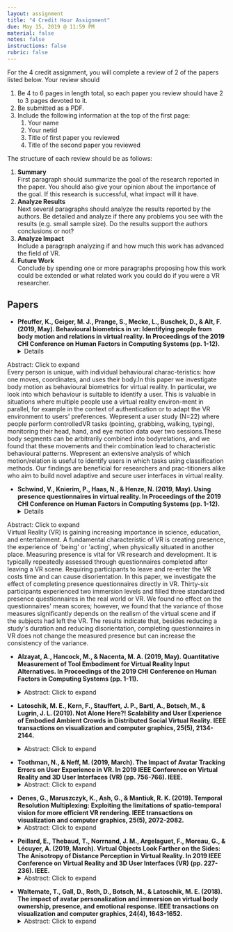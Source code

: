 ```yaml
---
layout: assignment
title: "4 Credit Hour Assignment"
due: May 15, 2019 @ 11:59 PM
material: false
notes: false
instructions: false
rubric: false
---
```


For the 4 credit assignment, you will complete a review of 2 of the papers listed below. Your review should 

1. Be 4 to 6 pages in length total, so each paper you review should have 2 to 3 pages devoted to it.
2. Be submitted as a PDF.
3. Include the following information at the top of the first page:
    1. Your name
    2. Your netid
    3. Title of first paper you reviewed
    4. Title of the second paper you reviewed

The structure of each review should be as follows:

1. **Summary**<br/>
    First paragraph should summarize the goal of the research reported in the paper. You should also give your opinion about the importance of the goal. If this research is successful, what impact will it have.
2. **Analyze Results**<br/>
    Next several paragraphs should analyze the results reported by the authors. Be detailed and analyze if there any problems you see with the results (e.g. small sample size). Do the results support the authors conclusions or not?
3. **Analyze Impact**<br/>
    Include a paragraph analyzing if and how much this work has advanced the field of VR.
4. **Future Work**<br/>
    Conclude by spending one or more paragraphs proposing how this work could be extended or what related work you could do if you were a VR researcher.



## Papers

+ **Pfeuffer, K., Geiger, M. J., Prange, S., Mecke, L., Buschek, D., & Alt, F. (2019, May). Behavioural biometrics in vr: Identifying people from body motion and relations in virtual reality. In Proceedings of the 2019 CHI Conference on Human Factors in Computing Systems (pp. 1-12).**<details> 
<summary>Abstract: Click to expand</summary> 
Every person is unique, with individual behavioural charac-teristics: how one moves, coordinates, and uses their body.In this paper we investigate body motion as behavioural biometrics for virtual reality. In particular, we look into which behaviour is suitable to identify a user. This is valuable in situations where multiple people use a virtual reality environ-ment in parallel, for example in the context of authentication or to adapt the VR environment to users’ preferences. Wepresent a user study (N=22) where people perform controlledVR tasks (pointing, grabbing, walking, typing), monitoring their head, hand, and eye motion data over two sessions.These body segments can be arbitrarily combined into bodyrelations, and we found that these movements and their combination lead to characteristic behavioural patterns. Wepresent an extensive analysis of which motion/relation is useful to identify users in which tasks using classification methods. Our findings are beneficial for researchers and prac-titioners alike who aim to build novel adaptive and secure user interfaces in virtual reality. 
</details>

+ **Schwind, V., Knierim, P., Haas, N., & Henze, N. (2019, May). Using presence questionnaires in virtual reality. In Proceedings of the 2019 CHI Conference on Human Factors in Computing Systems (pp. 1-12).** <details> 
<summary>Abstract: Click to expand</summary> 
Virtual Reality (VR) is gaining increasing importance in science, education, and entertainment. A fundamental characteristic of VR is creating presence, the experience of 'being' or 'acting', when physically situated in another place. Measuring presence is vital for VR research and development. It is typically repeatedly assessed through questionnaires completed after leaving a VR scene. Requiring participants to leave and re-enter the VR costs time and can cause disorientation. In this paper, we investigate the effect of completing presence questionnaires directly in VR. Thirty-six participants experienced two immersion levels and filled three standardized presence questionnaires in the real world or VR. We found no effect on the questionnaires' mean scores; however, we found that the variance of those measures significantly depends on the realism of the virtual scene and if the subjects had left the VR. The results indicate that, besides reducing a study's duration and reducing disorientation, completing questionnaires in VR does not change the measured presence but can increase the consistency of the variance.
</details>

+ **Alzayat, A., Hancock, M., & Nacenta, M. A. (2019, May). Quantitative Measurement of Tool Embodiment for Virtual Reality Input Alternatives. In Proceedings of the 2019 CHI Conference on Human Factors in Computing Systems (pp. 1-11).** <details><summary>Abstract: Click to expand</summary>
Virtual reality (VR) strives to replicate the sensation of the physical environment by mimicking people's perceptions and experience of being elsewhere. These experiences are of-ten mediated by the objects and tools we interact with in the virtual world (e.g., a controller). Evidence from psychology posits that when using the tool proficiently, it becomes em-bodied (i.e., an extension of one's body). There is little work,however, on how to measure this phenomenon in VR, andon how different types of tools and controllers can affect the experience of interaction. In this work, we leverage cognitive psychology and philosophy literature to construct the Locus-of-Attention Index (LAI), a measure of tool embodiment. We designed and conducted a study that measures readiness-to-hand and unreadiness-to-hand for three VR interaction techniques: hands, a physical tool, and a VR controller. The study shows that LAI can measure differences in embodiment with working and broken tools and that using the hand directly results in more embodiment than using controllers.</details>

+ **Latoschik, M. E., Kern, F., Stauffert, J. P., Bartl, A., Botsch, M., & Lugrin, J. L. (2019). Not Alone Here?! Scalability and User Experience of Embodied Ambient Crowds in Distributed Social Virtual Reality. IEEE transactions on visualization and computer graphics, 25(5), 2134-2144.** <details><summary>Abstract: Click to expand</summary>
This article investigates performance and user experience in Social Virtual Reality (SVR) targeting distributed, embodied, and immersive, face-to-face encounters. We demonstrate the close relationship between scalability, reproduction accuracy, and the resulting performance characteristics, as well as the impact of these characteristics on users co-located with larger groups of embodied virtual others. System scalability provides a variable number of co-located avatars and Al-controlled agents with a variety of different appearances, including realistic-looking virtual humans generated from photogrammetry scans. The article reports on how to meet the requirements of embodied SVR with today's technical off-the-shelf solutions and what to expect regarding features, performance, and potential limitations. Special care has been taken to achieve low latencies and sufficient frame rates necessary for reliable communication of embodied social signals. We propose a hybrid evaluation approach which coherently relates results from technical benchmarks to subjective ratings and which confirms required performance characteristics for the target scenario of larger distributed groups. A user-study reveals positive effects of an increasing number of co-located social companions on the quality of experience of virtual worlds, i.e., on presence, possibility of interaction, and co-presence. It also shows that variety in avatar/agent appearance might increase eeriness but might also stimulate an increased interest of participants about the environment.
</details>
    
+ **Toothman, N., & Neff, M. (2019, March). The Impact of Avatar Tracking Errors on User Experience in VR. In 2019 IEEE Conference on Virtual Reality and 3D User Interfaces (VR) (pp. 756-766). IEEE.** <details><summary>Abstract: Click to expand</summary>
There is evidence that adding motion-tracked avatars to virtual environments increases users’ sense of presence. High quality motion capture systems are cost sensitive for the average user and low cost resource-constrained systems introduce various forms of error to the tracking. Much research has looked at the impact of particular kinds of error, primarily latency, on factors such as body ownership, but it is still not known what level of tracking error is permissible in these systems to afford compelling social interaction. This paper presents a series of experiments employing a sizable subject pool (n=96) that study the impact of motion tracking errors on user experience for activities including social interaction and virtual object manipulation. Diverse forms of error that arise in tracking are examined, including latency, popping (jumps in position), stuttering (positions held in time) and constant noise. The focus is on error on a person’s own avatar, but some conditions also include error on an interlocutor, which appears underexplored. The picture that emerges is complex. Certain forms of error impact performance, a person’s sense of embodiment, enjoyment and perceived usability, while others do not. Notably, evidence was not found that tracking errors impact social presence, even when those errors are severe.
</details>
    
+ **Denes, G., Maruszczyk, K., Ash, G., & Mantiuk, R. K. (2019). Temporal Resolution Multiplexing: Exploiting the limitations of spatio-temporal vision for more efficient VR rendering. IEEE transactions on visualization and computer graphics, 25(5), 2072-2082.** <details><summary>Abstract: Click to expand</summary>
Rendering in virtual reality (VR) requires substantial computational power to generate 90 frames per second at high resolution with good-quality antialiasing. The video data sent to a VR headset requires high bandwidth, achievable only on dedicated links. In this paper we explain how rendering requirements and transmission bandwidth can be reduced using a conceptually simple technique that integrates well with existing rendering pipelines. Every even-numbered frame is rendered at a lower resolution, and every odd-numbered frame is kept at high resolution but is modified in order to compensate for the previous loss of high spatial frequencies. When the frames are seen at a high frame rate, they are fused and perceived as high-resolution and high-frame-rate animation. The technique relies on the limited ability of the visual system to perceive high spatio-temporal frequencies. Despite its conceptual simplicity, correct execution of the technique requires a number of non-trivial steps: display photometric temporal response must be modeled, flicker and motion artifacts must be avoided, and the generated signal must not exceed the dynamic range of the display. Our experiments, performed on a high-frame-rate LCD monitor and OLED-based VR headsets, explore the parameter space of the proposed technique and demonstrate that its perceived quality is indistinguishable from full-resolution rendering. The technique is an attractive alternative to reprojection and resolution reduction of all frames.
</details>
    
+ **Peillard, E., Thebaud, T., Norrnand, J. M., Argelaguet, F., Moreau, G., & Lécuyer, A. (2019, March). Virtual Objects Look Farther on the Sides: The Anisotropy of Distance Perception in Virtual Reality. In 2019 IEEE Conference on Virtual Reality and 3D User Interfaces (VR) (pp. 227-236). IEEE.** <details><summary>Abstract: Click to expand</summary>
The topic of distance perception has been widely investigated in Virtual Reality (VR). However, the vast majority of previous work mainly focused on distance perception of objects placed in front of the observer. Then, what happens when the observer looks on the side? In this paper, we study differences in distance estimation when comparing objects placed in front of the observer with objects placed on his side. Through a series of four experiments (n=85), we assessed participants’ distance estimation and ruled out potential biases. In particular, we considered the placement of visual stimuli in the field of view, users’ exploration behavior as well as the presence of depth cues. For all experiments a two-alternative forced choice (2AFC) standardized psychophysical protocol was employed, in which the main task was to determine the stimuli that seemed to be the farthest one. In summary, our results showed that the orientation of virtual stimuli with respect to the user introduces a distance perception bias: objects placed on the sides are systematically perceived farther away than objects in front. In addition, we could observe that this bias increases along with the angle, and appears to be independent of both the position of the object in the field of view as well as the quality of the virtual scene. This work sheds a new light on one of the specificities of VR environments regarding the wider subject of visual space theory. Our study paves the way for future experiments evaluating the anisotropy of distance perception in real and virtual environments.
</details>
    
+ **Waltemate, T., Gall, D., Roth, D., Botsch, M., & Latoschik, M. E. (2018). The impact of avatar personalization and immersion on virtual body ownership, presence, and emotional response. IEEE transactions on visualization and computer graphics, 24(4), 1643-1652.** <details><summary>Abstract: Click to expand</summary>
This article reports the impact of the degree of personalization and individualization of users' avatars as well as the impact of the degree of immersion on typical psychophysical factors in embodied Virtual Environments. We investigated if and how virtual body ownership (including agency), presence, and emotional response are influenced depending on the specific look of users' avatars, which varied between (1) a generic hand-modeled version, (2) a generic scanned version, and (3) an individualized scanned version. The latter two were created using a state-of-the-art photogrammetry method providing a fast 3D-scan and post-process workflow. Users encountered their avatars in a virtual mirror metaphor using two VR setups that provided a varying degree of immersion, (a) a large screen surround projection (L-shape part of a CAVE) and (b) a head-mounted display (HMD). We found several significant as well as a number of notable effects. First, personalized avatars significantly increase body ownership, presence, and dominance compared to their generic counterparts, even if the latter were generated by the same photogrammetry process and hence could be valued as equal in terms of the degree of realism and graphical quality. Second, the degree of immersion significantly increases the body ownership, agency, as well as the feeling of presence. These results substantiate the value of personalized avatars resembling users' real-world appearances as well as the value of the deployed scanning process to generate avatars for VR-setups where the effect strength might be substantial, e.g., in social Virtual Reality (VR) or in medical VR-based therapies relying on embodied interfaces. Additionally, our results also strengthen the value of fully immersive setups which, today, are accessible for a variety of applications due to the widely available consumer HMDs.
</details>
